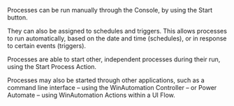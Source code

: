 Processes can be run manually through the Console, by using the Start button.

They can also be assigned to schedules and triggers. This allows processes to run automatically, based on the date and time (schedules), or in response to certain events (triggers).

Processes are able to start other, independent processes during their run, using the Start Process Action.

Processes may also be started through other applications, such as a command line interface – using the WinAutomation Controller – or Power Automate – using WinAutomation Actions within a UI Flow.

